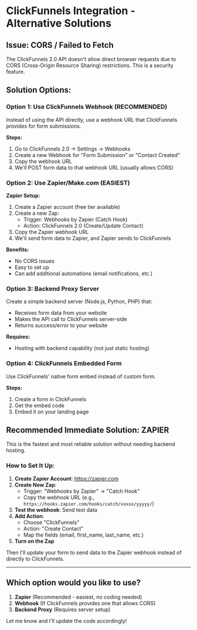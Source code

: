 # ClickFunnels Integration - Alternative Solutions

## Issue: CORS / Failed to Fetch

The ClickFunnels 2.0 API doesn't allow direct browser requests due to CORS (Cross-Origin Resource Sharing) restrictions. This is a security feature.

## Solution Options:

### Option 1: Use ClickFunnels Webhook (RECOMMENDED)

Instead of using the API directly, use a webhook URL that ClickFunnels provides for form submissions.

**Steps:**
1. Go to ClickFunnels 2.0 → Settings → Webhooks
2. Create a new Webhook for "Form Submission" or "Contact Created"
3. Copy the webhook URL
4. We'll POST form data to that webhook URL (usually allows CORS)

### Option 2: Use Zapier/Make.com (EASIEST)

**Zapier Setup:**
1. Create a Zapier account (free tier available)
2. Create a new Zap:
   - Trigger: Webhooks by Zapier (Catch Hook)
   - Action: ClickFunnels 2.0 (Create/Update Contact)
3. Copy the Zapier webhook URL
4. We'll send form data to Zapier, and Zapier sends to ClickFunnels

**Benefits:**
- No CORS issues
- Easy to set up
- Can add additional automations (email notifications, etc.)

### Option 3: Backend Proxy Server

Create a simple backend server (Node.js, Python, PHP) that:
- Receives form data from your website
- Makes the API call to ClickFunnels server-side
- Returns success/error to your website

**Requires:**
- Hosting with backend capability (not just static hosting)

### Option 4: ClickFunnels Embedded Form

Use ClickFunnels' native form embed instead of custom form.

**Steps:**
1. Create a form in ClickFunnels
2. Get the embed code
3. Embed it on your landing page

## Recommended Immediate Solution: ZAPIER

This is the fastest and most reliable solution without needing backend hosting.

### How to Set It Up:

1. **Create Zapier Account**: https://zapier.com
2. **Create New Zap**:
   - Trigger: "Webhooks by Zapier" → "Catch Hook"
   - Copy the webhook URL (e.g., `https://hooks.zapier.com/hooks/catch/xxxxx/yyyyy/`)
3. **Test the webhook**: Send test data
4. **Add Action**: 
   - Choose "ClickFunnels" 
   - Action: "Create Contact"
   - Map the fields (email, first_name, last_name, etc.)
5. **Turn on the Zap**

Then I'll update your form to send data to the Zapier webhook instead of directly to ClickFunnels.

---

## Which option would you like to use?

1. **Zapier** (Recommended - easiest, no coding needed)
2. **Webhook** (If ClickFunnels provides one that allows CORS)
3. **Backend Proxy** (Requires server setup)

Let me know and I'll update the code accordingly!
